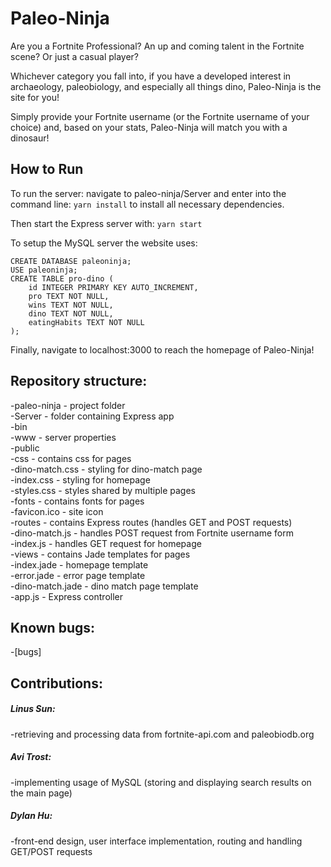 # Paleo-Ninja

Are you a Fortnite Professional? An up and coming talent in the Fortnite scene? Or just a casual player?

Whichever category you fall into, if you have a developed interest in archaeology, paleobiology, and especially all things dino, Paleo-Ninja is the site for you!

Simply provide your Fortnite username (or the Fortnite username of your choice) and, based on your stats, Paleo-Ninja will match you with a dinosaur!
## How to Run

To run the server: navigate to paleo-ninja/Server and enter into the command line:
`yarn install`
to install all necessary dependencies.

Then start the Express server with:
`yarn start`

To setup the MySQL server the website uses:
```
CREATE DATABASE paleoninja;
USE paleoninja;
CREATE TABLE pro-dino (
    id INTEGER PRIMARY KEY AUTO_INCREMENT,
    pro TEXT NOT NULL,
    wins TEXT NOT NULL,
    dino TEXT NOT NULL,
    eatingHabits TEXT NOT NULL
);
```

Finally, navigate to localhost:3000 to reach the homepage of Paleo-Ninja!

## Repository structure:

-paleo-ninja - project folder  
 -Server - folder containing Express app  
  -bin  
   -www - server properties  
  -public  
   -css - contains css for pages  
    -dino-match.css - styling for dino-match page  
     -index.css - styling for homepage  
     -styles.css - styles shared by multiple pages  
     -fonts - contains fonts for pages  
     -favicon.ico - site icon  
   -routes - contains Express routes (handles GET and POST requests)  
     -dino-match.js - handles POST request from Fortnite username form  
     -index.js - handles GET request for homepage  
   -views - contains Jade templates for pages  
     -index.jade - homepage template  
     -error.jade - error page template  
     -dino-match.jade - dino match page template  
   -app.js - Express controller  

## Known bugs:
  
-[bugs]
  
## Contributions:
  
##### Linus Sun:
-retrieving and processing data from fortnite-api.com and paleobiodb.org
  
##### Avi Trost:
-implementing usage of MySQL (storing and displaying search results on the main page)
  
##### Dylan Hu:
-front-end design, user interface implementation, routing and handling GET/POST requests
    
   

